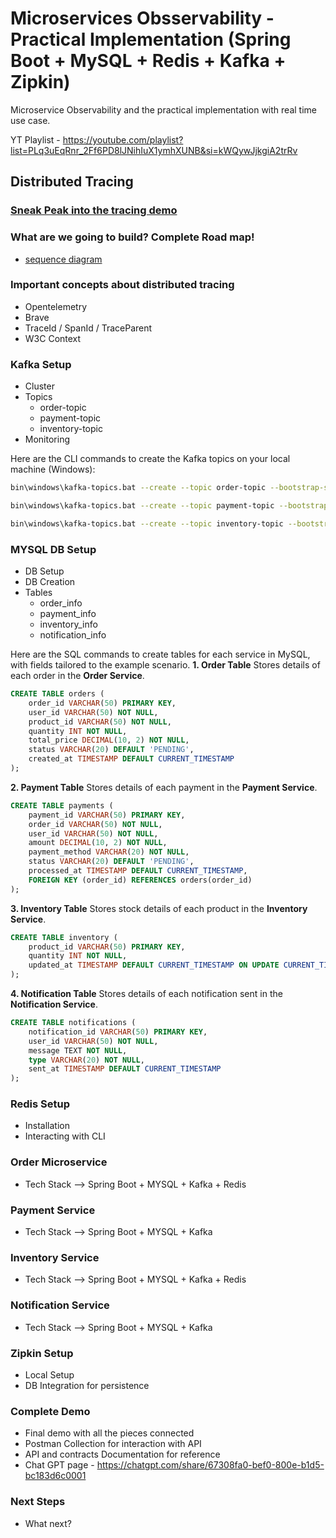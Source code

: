 # Microservices Obsservability - Practical Implementation (Spring Boot + MySQL + Redis + Kafka + Zipkin)
 Microservice Observability and the practical implementation with real time use case.
 
 YT Playlist - https://youtube.com/playlist?list=PLq3uEqRnr_2Ff6PD8lJNihIuX1ymhXUNB&si=kWQywJjkgiA2trRv

 ## Distributed Tracing

 ### [Sneak Peak into the tracing demo](https://youtu.be/jx_-0qfn-hc?si=-rjxkQVj7BceFghw)
 ### What are we going to build? Complete Road map!

 * [sequence diagram](https://www.plantuml.com/plantuml/uml/XPB1JiCm38RlVWgpEo_00KtQ2S5WgEe3cDGTKTS4ETwalZtfqcg5fShL-JxxZ-LjK18zzoTuq6_k6RzEPpuA3H0wwr1yO22ZNh0E0b075dnynWzfM2gMYpNyX3jXKav5M3xTevLwcKYC_VT3zVbsfxnIsr5asJMuIMmQqMnmpo7GaG6kq4WVQEZPwJnYrVZBvSo3U1FXkNupyiccPznvrrhfIQrtkO0lxX8nByCygAJ-5_9Dwf-6bCUDckwsomMNJvtu96Vt-UxLjjPSCnMNchVA_opBwqapzDXalCtfaqi2jh4I3_mN)

### Important concepts about distributed tracing

* Opentelemetry
* Brave
* TraceId / SpanId / TraceParent
* W3C Context
 
 ### Kafka Setup
 * Cluster
 * Topics
   * order-topic
   * payment-topic
   * inventory-topic
 * Monitoring

Here are the CLI commands to create the Kafka topics on your local machine (Windows):  

```sh
bin\windows\kafka-topics.bat --create --topic order-topic --bootstrap-server localhost:9092 --partitions 3 --replication-factor 1

bin\windows\kafka-topics.bat --create --topic payment-topic --bootstrap-server localhost:9092 --partitions 3 --replication-factor 1

bin\windows\kafka-topics.bat --create --topic inventory-topic --bootstrap-server localhost:9092 --partitions 3 --replication-factor 1
```

 ### MYSQL DB Setup
 * DB Setup
 * DB Creation
 * Tables
   * order_info
   * payment_info
   * inventory_info
   * notification_info
 
 Here are the SQL commands to create tables for each service in MySQL, with fields tailored to the example scenario.
 **1. Order Table**
Stores details of each order in the **Order Service**.

```sql
CREATE TABLE orders (
    order_id VARCHAR(50) PRIMARY KEY,
    user_id VARCHAR(50) NOT NULL,
    product_id VARCHAR(50) NOT NULL,
    quantity INT NOT NULL,
    total_price DECIMAL(10, 2) NOT NULL,
    status VARCHAR(20) DEFAULT 'PENDING',
    created_at TIMESTAMP DEFAULT CURRENT_TIMESTAMP
);
```

 **2. Payment Table**
Stores details of each payment in the **Payment Service**.

```sql
CREATE TABLE payments (
    payment_id VARCHAR(50) PRIMARY KEY,
    order_id VARCHAR(50) NOT NULL,
    user_id VARCHAR(50) NOT NULL,
    amount DECIMAL(10, 2) NOT NULL,
    payment_method VARCHAR(20) NOT NULL,
    status VARCHAR(20) DEFAULT 'PENDING',
    processed_at TIMESTAMP DEFAULT CURRENT_TIMESTAMP,
    FOREIGN KEY (order_id) REFERENCES orders(order_id)
);
```

 **3. Inventory Table**
Stores stock details of each product in the **Inventory Service**.

```sql
CREATE TABLE inventory (
    product_id VARCHAR(50) PRIMARY KEY,
    quantity INT NOT NULL,
    updated_at TIMESTAMP DEFAULT CURRENT_TIMESTAMP ON UPDATE CURRENT_TIMESTAMP
);
```

 **4. Notification Table**
Stores details of each notification sent in the **Notification Service**.

```sql
CREATE TABLE notifications (
    notification_id VARCHAR(50) PRIMARY KEY,
    user_id VARCHAR(50) NOT NULL,
    message TEXT NOT NULL,
    type VARCHAR(20) NOT NULL,
    sent_at TIMESTAMP DEFAULT CURRENT_TIMESTAMP
);
```

### Redis Setup
* Installation
* Interacting with CLI
  
 ### Order Microservice
 * Tech Stack --> Spring Boot + MYSQL + Kafka + Redis
 ### Payment Service
  * Tech Stack --> Spring Boot + MYSQL + Kafka
 ### Inventory Service
  * Tech Stack --> Spring Boot + MYSQL + Kafka + Redis
 ### Notification Service
  * Tech Stack --> Spring Boot + MYSQL + Kafka
 ### Zipkin Setup
 * Local Setup
 * DB Integration for persistence
 ### Complete Demo
 * Final demo with all the pieces connected
 * Postman Collection for interaction with API
 * API and contracts Documentation for reference
 * Chat GPT page - https://chatgpt.com/share/67308fa0-bef0-800e-b1d5-bc183d6c0001
 ### Next Steps
 * What next?
 
